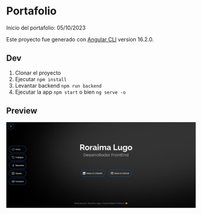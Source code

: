 # Portafolio

Inicio del portafolio: 05/10/2023

Este proyecto fue generado con [Angular CLI](https://github.com/angular/angular-cli) version 16.2.0.

## Dev
1. Clonar el proyecto
2. Ejecutar ```npm install```
3. Levantar backend ```npm run backend```
4. Ejecutar la app ```npm start``` o bien ```ng serve -o```

## Preview

![Preview](./src/assets/design/portafolio-design.jpg)

